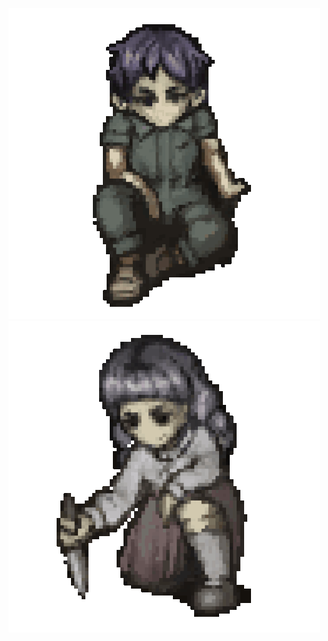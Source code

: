 
![alt text](https://raw.githubusercontent.com/victorboudet/victorboudet/refs/heads/assets/boy.gif "Logo Title Text 1")
![alt text](https://raw.githubusercontent.com/victorboudet/victorboudet/refs/heads/assets/girl.gif "Logo Title Text 1")
